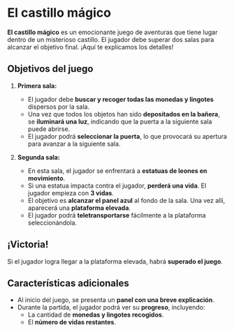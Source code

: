# El castillo mágico

**El castillo mágico** es un emocionante juego de aventuras que tiene lugar dentro de un misterioso castillo. El jugador debe superar dos salas para alcanzar el objetivo final. ¡Aquí te explicamos los detalles!

## Objetivos del juego

1. **Primera sala:**
   - El jugador debe **buscar y recoger todas las monedas y lingotes** dispersos por la sala.
   - Una vez que todos los objetos han sido **depositados en la bañera**, se **iluminará una luz**, indicando que la puerta a la siguiente sala puede abrirse.
   - El jugador podrá **seleccionar la puerta**, lo que provocará su apertura para avanzar a la siguiente sala.

2. **Segunda sala:**
   - En esta sala, el jugador se enfrentará a **estatuas de leones en movimiento**.
   - Si una estatua impacta contra el jugador, **perderá una vida**. El jugador empieza con **3 vidas**.
   - El objetivo es **alcanzar el panel azul** al fondo de la sala. Una vez allí, aparecerá una **plataforma elevada**.
   - El jugador podrá **teletransportarse** fácilmente a la plataforma seleccionándola.

## ¡Victoria!

Si el jugador logra llegar a la plataforma elevada, habrá **superado el juego**.

## Características adicionales

- Al inicio del juego, se presenta un **panel con una breve explicación**.
- Durante la partida, el jugador podrá ver su **progreso**, incluyendo:
  - La cantidad de **monedas y lingotes recogidos**.
  - El **número de vidas restantes**.
